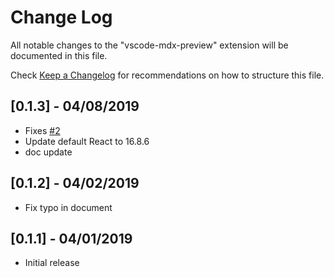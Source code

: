 # Change Log
All notable changes to the "vscode-mdx-preview" extension will be documented in this file.

Check [Keep a Changelog](http://keepachangelog.com/) for recommendations on how to structure this file.

## [0.1.3] - 04/08/2019
- Fixes [#2](https://github.com/xyc/vscode-mdx-preview/issues/2)
- Update default React to 16.8.6
- doc update

## [0.1.2] - 04/02/2019
- Fix typo in document

## [0.1.1] - 04/01/2019
- Initial release
